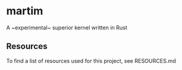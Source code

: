 # martim
A ~experimental~ superior kernel written in Rust

## Resources
To find a list of resources used for this project, see RESOURCES.md